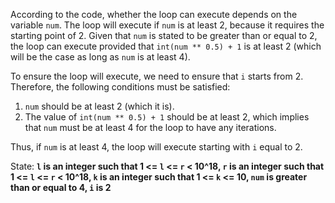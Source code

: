 According to the code, whether the loop can execute depends on the variable `num`. The loop will execute if `num` is at least 2, because it requires the starting point of 2. Given that `num` is stated to be greater than or equal to 2, the loop can execute provided that `int(num ** 0.5) + 1` is at least 2 (which will be the case as long as `num` is at least 4). 

To ensure the loop will execute, we need to ensure that `i` starts from 2. Therefore, the following conditions must be satisfied:

1. `num` should be at least 2 (which it is).
2. The value of `int(num ** 0.5) + 1` should be at least 2, which implies that `num` must be at least 4 for the loop to have any iterations.

Thus, if `num` is at least 4, the loop will execute starting with `i` equal to 2. 

State: **`l` is an integer such that 1 <= `l` <= `r` < 10^18, `r` is an integer such that 1 <= `l` <= `r` < 10^18, `k` is an integer such that 1 <= `k` <= 10, `num` is greater than or equal to 4, `i` is 2**